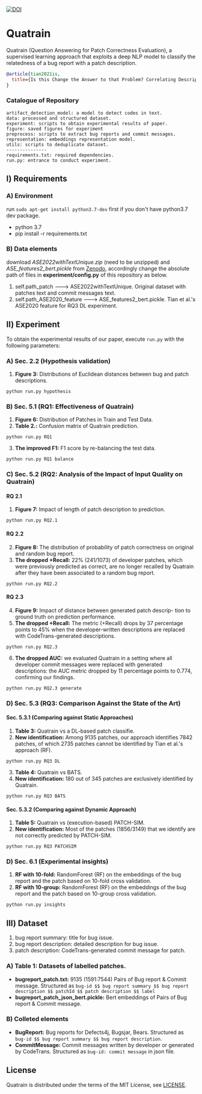 [![DOI](https://zenodo.org/badge/392095984.svg)](https://zenodo.org/badge/latestdoi/392095984)

Quatrain
=======
Quatrain (Question Answering for Patch Correctness Evaluation), a supervised learning approach that exploits a deep NLP model to classify the
relatedness of a bug report with a patch description.
```bibtex
@article{tian2021is,
  title={Is this Change the Answer to that Problem? Correlating Descriptions of Bug and Code Changes for Evaluating Patch Correctness},
}
```
### Catalogue of Repository
```
artifact_detection_model: a model to detect codes in text.
data: processed and structured dataset.
experiment: scripts to obtain experimental results of paper. 
figure: saved figures for experiment
preprocess: scripts to extract bug reports and commit messages.
representation: embeddings representation model.
utils: scripts to deduplicate dataset.
---------------
requirements.txt: required dependencies.
run.py: entrance to conduct experiment.
```

## Ⅰ) Requirements
### A) Environment 
run `sudo apt-get install python3.7-dev` first if you don't have python3.7 dev package.
  * python 3.7
  * pip install -r requirements.txt

### B) Data elements 
  download _ASE2022withTextUnique.zip_ (need to be unzipped) and _ASE_features2_bert.pickle_ from [Zenodo](https://zenodo.org/record/6946294#.Yub3NWQzZhE "Dataset for Quatrain"), 
  accordingly change the absolute path of files in **experiment/config.py** of this repository as below.
  1. self.path_patch ---> ASE2022withTextUnique.  Original dataset with patches text and commit messages text.
  2. self.path_ASE2020_feature ---> ASE_features2_bert.pickle.  Tian et al.'s ASE2020 feature for RQ3 DL experiment. 

## Ⅱ) Experiment

To obtain the experimental results of our paper, execute `run.py` with the following parameters:

### A) Sec. 2.2 (Hypothesis validation)
  1. **Figure 3:** Distributions of Euclidean distances between bug and patch descriptions.
```
python run.py hypothesis
```

### B) Sec. 5.1 (RQ1: Effectiveness of Quatrain) 
  1. **Figure 6:** Distribution of Patches in Train and Test Data. 
  2. **Table 2.:** Confusion matrix of Quatrain prediction.
```
python run.py RQ1
```
  3. **The improved F1:** F1 score by re-balancing the test data.
```
python run.py RQ1 balance
```  

### C) Sec. 5.2 (RQ2: Analysis of the Impact of Input Quality on Quatrain)
#### RQ 2.1
  1. **Figure 7:**  Impact of length of patch description to prediction.
```
python run.py RQ2.1
```
#### RQ 2.2
  2. **Figure 8:**  The distribution of probability of patch correctness
on original and random bug report.
  3. **The dropped +Recall:**  22% (241/1073) of developer patches, which were previously predicted as correct, are no longer recalled by Quatrain after they have been associated to a random bug report.
```
python run.py RQ2.2
```
#### RQ 2.3
  4. **Figure 9:**   Impact of distance between generated patch descrip-
tion to ground truth on prediction performance.
  5. **The dropped +Recall:**  The metric (+Recall) drops by 37 percentage points to 45\% when the developer-written descriptions are replaced with CodeTrans-generated descriptions.
```
python run.py RQ2.3
```
  6. **The dropped AUC:**  we evaluated Quatrain in a setting where all developer commit messages were replaced with generated descriptions: the AUC metric dropped by 11 percentage points to 0.774, confirming our findings.
```
python run.py RQ2.3 generate
```

### D) Sec. 5.3 (RQ3: Comparison Against the State of the Art)
#### Sec. 5.3.1 (Comparing against Static Approaches)
  1. **Table 3:** Quatrain vs a DL-based patch classifie.
  2. **New identification:**  Among 9135 patches, our approach identifies 7842 patches, of which 2735 patches cannot be identified by Tian et al.'s approach (RF).
```
python run.py RQ3 DL
```
  3. **Table 4:** Quatrain vs BATS.
  4. **New identification:**  180 out of 345 patches are exclusively identified by Quatrain.
```
python run.py RQ3 BATS
```

#### Sec. 5.3.2 (Comparing against Dynamic Approach)
  1. **Table 5:** Quatrain vs (execution-based) PATCH-SIM.
  2. **New identification:**  Most of the patches (1856/3149) that we identify are not correctly predicted by PATCH-SIM.
```
python run.py RQ3 PATCHSIM
```

### D) Sec. 6.1 (Experimental insights)
  1. **RF with 10-fold:** RandomForest (RF) on the embeddings of the bug report and the patch based on 10-fold cross validation.
  2. **RF with 10-group:** RandomForest (RF) on the embeddings of the bug report and the patch based on 10-group cross validation.
```
python run.py insights
```

## Ⅲ) Dataset
  1. bug report summary: title for bug issue.
  2. bug report description: detailed description for bug issue.
  3. patch description: CodeTrans-generated commit message for patch.

### A) Table 1: Datasets of labelled patches.
* **bugreport_patch.txt:** 9135 (1591:7544) Pairs of Bug report & Commit message. Structured as `bug-id $$ bug report summary $$ bug report description $$ patchId $$ patch description $$ label`
* **bugreport_patch_json_bert.pickle:** Bert embeddings of Pairs of Bug report & Commit message.

### B) Colleted elements
* **BugReport:** Bug reports for Defects4j, Bugsjar, Bears. Structured as `bug-id $$ bug report summary $$ bug report description`.
* **CommitMessage:** Commit messages written by developer or generated by CodeTrans. Structured as `bug-id: commit message` in json file.

[//]: # (* **Patches.zip:** collected patches for Defects4J, Bears, Bugs.jar)

## License

Quatrain is distributed under the terms of the MIT License, see [LICENSE](LICENSE).

[//]: # (### deduplicate.py)
[//]: # (deduplicating same patches.)